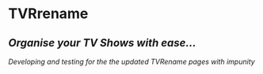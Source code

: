 # TVRrename
## *Organise your TV Shows with ease...* ##

*Developing and testing for the the updated TVRename pages with impunity*
